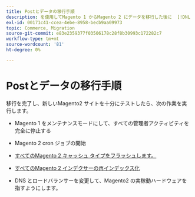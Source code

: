 ```yaml
---
title: Postとデータの移行手順
description: を使用してMagento 1 からMagento 2 にデータを移行した後に  [!DNL Data Migration Tool]  るべき手順を説明します。
exl-id: 00171c41-ccea-4ebe-8958-becb9aa09973
topic: Commerce, Migration
source-git-commit: e83e2359377f03506178c28f8b30993c172282c7
workflow-type: tm+mt
source-wordcount: '81'
ht-degree: 0%

---
```


# Postとデータの移行手順

移行を完了し、新しいMagento2 サイトを十分にテストしたら、次の作業を実行します。

* Magento 1 をメンテナンスモードにして、すべての管理者アクティビティを完全に停止する

* Magento 2 cron ジョブの開始

* [すべてのMagento 2 キャッシュ タイプをフラッシュします。](../../../configuration/cli/manage-cache.md#clean-and-flush-cache-types)

* [すべてのMagento 2 インデクサーの再インデックス化](../../../configuration/cli/manage-indexers.md#reindex)

* DNS とロードバランサーを変更して、Magento2 の実稼動ハードウェアを指すようにします。
